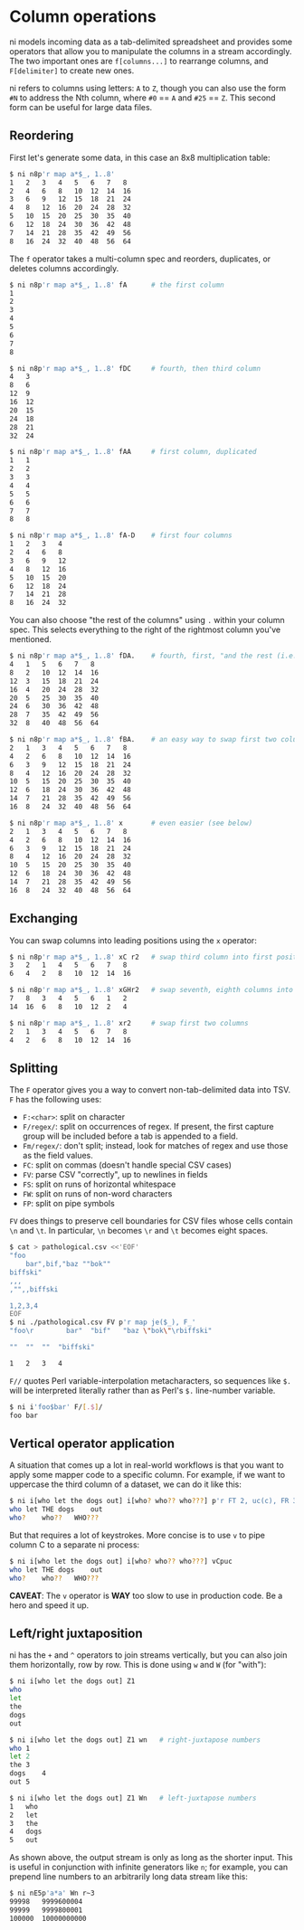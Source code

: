 # Column operations
ni models incoming data as a tab-delimited spreadsheet and provides some
operators that allow you to manipulate the columns in a stream accordingly. The
two important ones are `f[columns...]` to rearrange columns, and `F[delimiter]`
to create new ones.

ni refers to columns using letters: `A` to `Z`, though you can also use the
form `#N` to address the Nth column, where `#0` == `A` and `#25` == `Z`. This
second form can be useful for large data files.

## Reordering
First let's generate some data, in this case an 8x8 multiplication table:

```bash
$ ni n8p'r map a*$_, 1..8'
1	2	3	4	5	6	7	8
2	4	6	8	10	12	14	16
3	6	9	12	15	18	21	24
4	8	12	16	20	24	28	32
5	10	15	20	25	30	35	40
6	12	18	24	30	36	42	48
7	14	21	28	35	42	49	56
8	16	24	32	40	48	56	64
```

The `f` operator takes a multi-column spec and reorders, duplicates, or deletes
columns accordingly.

```bash
$ ni n8p'r map a*$_, 1..8' fA      # the first column
1
2
3
4
5
6
7
8
```

```bash
$ ni n8p'r map a*$_, 1..8' fDC     # fourth, then third column
4	3
8	6
12	9
16	12
20	15
24	18
28	21
32	24
```

```bash
$ ni n8p'r map a*$_, 1..8' fAA     # first column, duplicated
1	1
2	2
3	3
4	4
5	5
6	6
7	7
8	8
```

```bash
$ ni n8p'r map a*$_, 1..8' fA-D    # first four columns
1	2	3	4
2	4	6	8
3	6	9	12
4	8	12	16
5	10	15	20
6	12	18	24
7	14	21	28
8	16	24	32
```

You can also choose "the rest of the columns" using `.` within your column
spec. This selects everything to the right of the rightmost column you've
mentioned.

```bash
$ ni n8p'r map a*$_, 1..8' fDA.    # fourth, first, "and the rest (i.e. 5-8)"
4	1	5	6	7	8
8	2	10	12	14	16
12	3	15	18	21	24
16	4	20	24	28	32
20	5	25	30	35	40
24	6	30	36	42	48
28	7	35	42	49	56
32	8	40	48	56	64
```

```bash
$ ni n8p'r map a*$_, 1..8' fBA.    # an easy way to swap first two columns
2	1	3	4	5	6	7	8
4	2	6	8	10	12	14	16
6	3	9	12	15	18	21	24
8	4	12	16	20	24	28	32
10	5	15	20	25	30	35	40
12	6	18	24	30	36	42	48
14	7	21	28	35	42	49	56
16	8	24	32	40	48	56	64
```

```bash
$ ni n8p'r map a*$_, 1..8' x       # even easier (see below)
2	1	3	4	5	6	7	8
4	2	6	8	10	12	14	16
6	3	9	12	15	18	21	24
8	4	12	16	20	24	28	32
10	5	15	20	25	30	35	40
12	6	18	24	30	36	42	48
14	7	21	28	35	42	49	56
16	8	24	32	40	48	56	64
```

## Exchanging
You can swap columns into leading positions using the `x` operator:

```bash
$ ni n8p'r map a*$_, 1..8' xC r2   # swap third column into first position
3	2	1	4	5	6	7	8
6	4	2	8	10	12	14	16
```

```bash
$ ni n8p'r map a*$_, 1..8' xGHr2   # swap seventh, eighth columns into first two
7	8	3	4	5	6	1	2
14	16	6	8	10	12	2	4
```

```bash
$ ni n8p'r map a*$_, 1..8' xr2     # swap first two columns
2	1	3	4	5	6	7	8
4	2	6	8	10	12	14	16
```

## Splitting
The `F` operator gives you a way to convert non-tab-delimited data into TSV.
`F` has the following uses:

- `F:<char>`: split on character
- `F/regex/`: split on occurrences of regex. If present, the first capture
  group will be included before a tab is appended to a field.
- `Fm/regex/`: don't split; instead, look for matches of regex and use those as
  the field values.
- `FC`: split on commas (doesn't handle special CSV cases)
- `FV`: parse CSV "correctly", up to newlines in fields
- `FS`: split on runs of horizontal whitespace
- `FW`: split on runs of non-word characters
- `FP`: split on pipe symbols

`FV` does things to preserve cell boundaries for CSV files whose cells contain
`\n` and `\t`. In particular, `\n` becomes `\r` and `\t` becomes eight spaces.

```bash
$ cat > pathological.csv <<'EOF'
"foo
	bar",bif,"baz ""bok""
biffski"
,,,
,"",,biffski

1,2,3,4
EOF
$ ni ./pathological.csv FV p'r map je($_), F_'
"foo\r        bar"	"bif"	"baz \"bok\"\rbiffski"

""	""	""	"biffski"

1	2	3	4
```

`F//` quotes Perl variable-interpolation metacharacters, so sequences like `$.`
will be interpreted literally rather than as Perl's `$.` line-number variable.

```bash
$ ni i'foo$bar' F/[.$]/
foo	bar
```


## Vertical operator application
A situation that comes up a lot in real-world workflows is that you want to
apply some mapper code to a specific column. For example, if we want to
uppercase the third column of a dataset, we can do it like this:

```bash
$ ni i[who let the dogs out] i[who? who?? who???] p'r FT 2, uc(c), FR 3'
who	let	THE	dogs	out
who?	who??	WHO???
```

But that requires a lot of keystrokes. More concise is to use `v` to pipe column C to a separate ni process:

```bash
$ ni i[who let the dogs out] i[who? who?? who???] vCpuc
who	let	THE	dogs	out
who?	who??	WHO???
```

**CAVEAT**: The `v` operator is **WAY** too slow to use in production code. Be a hero and speed it up.

## Left/right juxtaposition
ni has the `+` and `^` operators to join streams vertically, but you can also join them horizontally, row by row. This is done using `w` and `W` (for "with"):

```bash
$ ni i[who let the dogs out] Z1
who
let
the
dogs
out
```

```bash
$ ni i[who let the dogs out] Z1 wn   # right-juxtapose numbers
who	1
let	2
the	3
dogs	4
out	5
```

```bash
$ ni i[who let the dogs out] Z1 Wn   # left-juxtapose numbers
1	who
2	let
3	the
4	dogs
5	out
```

As shown above, the output stream is only as long as the shorter input. This is useful in conjunction with infinite generators like `n`; for example, you can prepend line numbers to an arbitrarily long data stream like this:

```bash
$ ni nE5p'a*a' Wn r~3
99998	9999600004
99999	9999800001
100000	10000000000
```
